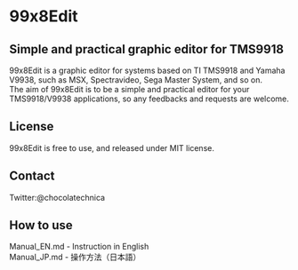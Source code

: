 # 99x8Edit
## Simple and practical graphic editor for TMS9918
99x8Edit is a graphic editor for systems based on TI TMS9918 and Yamaha V9938,
such as MSX, Spectravideo, Sega Master System, and so on.  
The aim of 99x8Edit is to be a simple and practical editor for your
TMS9918/V9938 applications, so any feedbacks and requests are welcome.

## License
99x8Edit is free to use, and released under MIT license.

## Contact

Twitter:@chocolatechnica

## How to use

Manual_EN.md - Instruction in English  
Manual_JP.md - 操作方法（日本語）  
